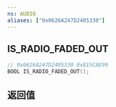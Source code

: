 ```yaml
---
ns: AUDIO
aliases: ["0x0626A247D2405330"]
---
```

## IS_RADIO_FADED_OUT

```c
// 0x0626A247D2405330 0x815CAE99
BOOL IS_RADIO_FADED_OUT();
```


## 返回值
